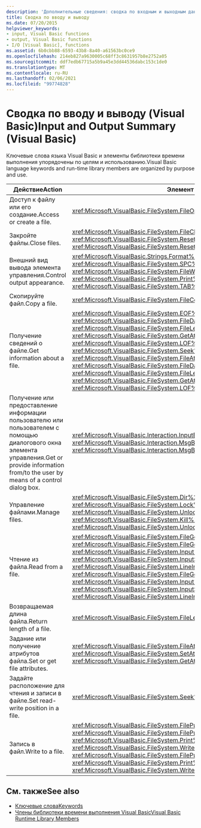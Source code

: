 ```yaml
---
description: 'Дополнительные сведения: сводка по входным и выходным данным (Visual Basic)'
title: Сводка по вводу и выводу
ms.date: 07/20/2015
helpviewer_keywords:
- input, Visual Basic functions
- output, Visual Basic functions
- I/O [Visual Basic], functions
ms.assetid: 6b0cbb88-6593-43b8-8a40-a61563bc0ce9
ms.openlocfilehash: 214eb827a9630005c68ff3c8631957b8e2752a05
ms.sourcegitcommit: ddf7edb67715a5b9a45e3dd44536dabc153c1de0
ms.translationtype: MT
ms.contentlocale: ru-RU
ms.lasthandoff: 02/06/2021
ms.locfileid: "99774828"
---
```

# <a name="input-and-output-summary-visual-basic"></a><span data-ttu-id="600c4-103">Сводка по вводу и выводу (Visual Basic)</span><span class="sxs-lookup"><span data-stu-id="600c4-103">Input and Output Summary (Visual Basic)</span></span>

<span data-ttu-id="600c4-104">Ключевые слова языка Visual Basic и элементы библиотеки времени выполнения упорядочены по целям и использованию.</span><span class="sxs-lookup"><span data-stu-id="600c4-104">Visual Basic language keywords and run-time library members are organized by purpose and use.</span></span>  
  
|<span data-ttu-id="600c4-105">Действие</span><span class="sxs-lookup"><span data-stu-id="600c4-105">Action</span></span>|<span data-ttu-id="600c4-106">Элемент языка</span><span class="sxs-lookup"><span data-stu-id="600c4-106">Language element</span></span>|  
|------------|----------------------|  
|<span data-ttu-id="600c4-107">Доступ к файлу или его создание.</span><span class="sxs-lookup"><span data-stu-id="600c4-107">Access or create a file.</span></span>|<xref:Microsoft.VisualBasic.FileSystem.FileOpen%2A>|  
|<span data-ttu-id="600c4-108">Закройте файлы.</span><span class="sxs-lookup"><span data-stu-id="600c4-108">Close files.</span></span>|<span data-ttu-id="600c4-109"><xref:Microsoft.VisualBasic.FileSystem.FileClose%2A>, <xref:Microsoft.VisualBasic.FileSystem.Reset%2A></span><span class="sxs-lookup"><span data-stu-id="600c4-109"><xref:Microsoft.VisualBasic.FileSystem.FileClose%2A>, <xref:Microsoft.VisualBasic.FileSystem.Reset%2A></span></span>|  
|<span data-ttu-id="600c4-110">Внешний вид вывода элемента управления.</span><span class="sxs-lookup"><span data-stu-id="600c4-110">Control output appearance.</span></span>|<span data-ttu-id="600c4-111"><xref:Microsoft.VisualBasic.Strings.Format%2A>, <xref:Microsoft.VisualBasic.FileSystem.Print%2A>, <xref:Microsoft.VisualBasic.FileSystem.SPC%2A>, <xref:Microsoft.VisualBasic.FileSystem.TAB%2A>, <xref:Microsoft.VisualBasic.FileSystem.FileWidth%2A></span><span class="sxs-lookup"><span data-stu-id="600c4-111"><xref:Microsoft.VisualBasic.Strings.Format%2A>, <xref:Microsoft.VisualBasic.FileSystem.Print%2A>, <xref:Microsoft.VisualBasic.FileSystem.SPC%2A>, <xref:Microsoft.VisualBasic.FileSystem.TAB%2A>, <xref:Microsoft.VisualBasic.FileSystem.FileWidth%2A></span></span>|  
|<span data-ttu-id="600c4-112">Скопируйте файл.</span><span class="sxs-lookup"><span data-stu-id="600c4-112">Copy a file.</span></span>|<xref:Microsoft.VisualBasic.FileSystem.FileCopy%2A>|  
|<span data-ttu-id="600c4-113">Получение сведений о файле.</span><span class="sxs-lookup"><span data-stu-id="600c4-113">Get information about a file.</span></span>|<span data-ttu-id="600c4-114"><xref:Microsoft.VisualBasic.FileSystem.EOF%2A>, <xref:Microsoft.VisualBasic.FileSystem.FileAttr%2A>, <xref:Microsoft.VisualBasic.FileSystem.FileDateTime%2A>, <xref:Microsoft.VisualBasic.FileSystem.FileLen%2A>, <xref:Microsoft.VisualBasic.FileSystem.FreeFile%2A>, <xref:Microsoft.VisualBasic.FileSystem.GetAttr%2A>, <xref:Microsoft.VisualBasic.FileSystem.Loc%2A>, <xref:Microsoft.VisualBasic.FileSystem.LOF%2A>, <xref:Microsoft.VisualBasic.FileSystem.Seek%2A></span><span class="sxs-lookup"><span data-stu-id="600c4-114"><xref:Microsoft.VisualBasic.FileSystem.EOF%2A>, <xref:Microsoft.VisualBasic.FileSystem.FileAttr%2A>, <xref:Microsoft.VisualBasic.FileSystem.FileDateTime%2A>, <xref:Microsoft.VisualBasic.FileSystem.FileLen%2A>, <xref:Microsoft.VisualBasic.FileSystem.FreeFile%2A>, <xref:Microsoft.VisualBasic.FileSystem.GetAttr%2A>, <xref:Microsoft.VisualBasic.FileSystem.Loc%2A>, <xref:Microsoft.VisualBasic.FileSystem.LOF%2A>, <xref:Microsoft.VisualBasic.FileSystem.Seek%2A></span></span>|  
|<span data-ttu-id="600c4-115">Получение или предоставление информации пользователю или пользователем с помощью диалогового окна элемента управления.</span><span class="sxs-lookup"><span data-stu-id="600c4-115">Get or provide information from/to the user by means of a control dialog box.</span></span>|<span data-ttu-id="600c4-116"><xref:Microsoft.VisualBasic.Interaction.InputBox%2A>, <xref:Microsoft.VisualBasic.Interaction.MsgBox%2A></span><span class="sxs-lookup"><span data-stu-id="600c4-116"><xref:Microsoft.VisualBasic.Interaction.InputBox%2A>, <xref:Microsoft.VisualBasic.Interaction.MsgBox%2A></span></span>|  
|<span data-ttu-id="600c4-117">Управление файлами.</span><span class="sxs-lookup"><span data-stu-id="600c4-117">Manage files.</span></span>|<span data-ttu-id="600c4-118"><xref:Microsoft.VisualBasic.FileSystem.Dir%2A>, <xref:Microsoft.VisualBasic.FileSystem.Kill%2A>, <xref:Microsoft.VisualBasic.FileSystem.Lock%2A>, <xref:Microsoft.VisualBasic.FileSystem.Unlock%2A></span><span class="sxs-lookup"><span data-stu-id="600c4-118"><xref:Microsoft.VisualBasic.FileSystem.Dir%2A>, <xref:Microsoft.VisualBasic.FileSystem.Kill%2A>, <xref:Microsoft.VisualBasic.FileSystem.Lock%2A>, <xref:Microsoft.VisualBasic.FileSystem.Unlock%2A></span></span>|  
|<span data-ttu-id="600c4-119">Чтение из файла.</span><span class="sxs-lookup"><span data-stu-id="600c4-119">Read from a file.</span></span>|<span data-ttu-id="600c4-120"><xref:Microsoft.VisualBasic.FileSystem.FileGet%2A>, <xref:Microsoft.VisualBasic.FileSystem.FileGetObject%2A>, <xref:Microsoft.VisualBasic.FileSystem.Input%2A>, <xref:Microsoft.VisualBasic.FileSystem.InputString%2A>, <xref:Microsoft.VisualBasic.FileSystem.LineInput%2A></span><span class="sxs-lookup"><span data-stu-id="600c4-120"><xref:Microsoft.VisualBasic.FileSystem.FileGet%2A>, <xref:Microsoft.VisualBasic.FileSystem.FileGetObject%2A>, <xref:Microsoft.VisualBasic.FileSystem.Input%2A>, <xref:Microsoft.VisualBasic.FileSystem.InputString%2A>, <xref:Microsoft.VisualBasic.FileSystem.LineInput%2A></span></span>|  
|<span data-ttu-id="600c4-121">Возвращаемая длина файла.</span><span class="sxs-lookup"><span data-stu-id="600c4-121">Return length of a file.</span></span>|<xref:Microsoft.VisualBasic.FileSystem.FileLen%2A>|  
|<span data-ttu-id="600c4-122">Задание или получение атрибутов файла.</span><span class="sxs-lookup"><span data-stu-id="600c4-122">Set or get file attributes.</span></span>|<span data-ttu-id="600c4-123"><xref:Microsoft.VisualBasic.FileSystem.FileAttr%2A>, <xref:Microsoft.VisualBasic.FileSystem.GetAttr%2A>, <xref:Microsoft.VisualBasic.FileSystem.SetAttr%2A></span><span class="sxs-lookup"><span data-stu-id="600c4-123"><xref:Microsoft.VisualBasic.FileSystem.FileAttr%2A>, <xref:Microsoft.VisualBasic.FileSystem.GetAttr%2A>, <xref:Microsoft.VisualBasic.FileSystem.SetAttr%2A></span></span>|  
|<span data-ttu-id="600c4-124">Задайте расположение для чтения и записи в файле.</span><span class="sxs-lookup"><span data-stu-id="600c4-124">Set read-write position in a file.</span></span>|<xref:Microsoft.VisualBasic.FileSystem.Seek%2A>|  
|<span data-ttu-id="600c4-125">Запись в файл.</span><span class="sxs-lookup"><span data-stu-id="600c4-125">Write to a file.</span></span>|<span data-ttu-id="600c4-126"><xref:Microsoft.VisualBasic.FileSystem.FilePut%2A>, <xref:Microsoft.VisualBasic.FileSystem.FilePutObject%2A>, <xref:Microsoft.VisualBasic.FileSystem.Print%2A>, <xref:Microsoft.VisualBasic.FileSystem.Write%2A>, <xref:Microsoft.VisualBasic.FileSystem.WriteLine%2A></span><span class="sxs-lookup"><span data-stu-id="600c4-126"><xref:Microsoft.VisualBasic.FileSystem.FilePut%2A>, <xref:Microsoft.VisualBasic.FileSystem.FilePutObject%2A>, <xref:Microsoft.VisualBasic.FileSystem.Print%2A>, <xref:Microsoft.VisualBasic.FileSystem.Write%2A>, <xref:Microsoft.VisualBasic.FileSystem.WriteLine%2A></span></span>|  
  
## <a name="see-also"></a><span data-ttu-id="600c4-127">См. также</span><span class="sxs-lookup"><span data-stu-id="600c4-127">See also</span></span>

- [<span data-ttu-id="600c4-128">Ключевые слова</span><span class="sxs-lookup"><span data-stu-id="600c4-128">Keywords</span></span>](index.md)
- [<span data-ttu-id="600c4-129">Члены библиотеки времени выполнения Visual Basic</span><span class="sxs-lookup"><span data-stu-id="600c4-129">Visual Basic Runtime Library Members</span></span>](../runtime-library-members.md)
